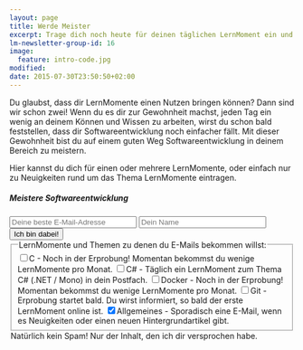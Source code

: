 ```yaml
---
layout: page
title: Werde Meister
excerpt: Trage dich noch heute für deinen täglichen LernMoment ein und fange an dein Thema wirklich zu meistern.
lm-newsletter-group-id: 16
image:
  feature: intro-code.jpg
modified:
date: 2015-07-30T23:50:50+02:00
---
```


Du glaubst, dass dir LernMomente einen Nutzen bringen können? Dann sind wir schon zwei! Wenn du es dir zur Gewohnheit machst, jeden Tag ein wenig an deinem Können und Wissen zu arbeiten, wirst du schon bald feststellen, dass dir Softwareentwicklung noch einfacher fällt. Mit dieser Gewohnheit bist du auf einem guten Weg Softwareentwicklung in deinem Bereich zu meistern.

Hier kannst du dich für einen oder mehrere LernMomente, oder einfach nur zu Neuigkeiten rund um das Thema LernMomente eintragen.

<div class="subscribe-notice">
	<h5>Meistere Softwareentwicklung</h5>
    <form action="http://lernmoment.us9.list-manage2.com/subscribe/post" method="POST" target="_blank">
        <input type="hidden" name="u" value="d0206d57f5002e40b651a0f60">
        <input type="hidden" name="id" value="8845c28e62">
        <input type="email" class="subscribe-notice-input-box" autocapitalize="off" autocorrect="off" name="MERGE0" id="MERGE0" size="25" value="" placeholder="Deine beste E-Mail-Adresse">
        <input type="text" class="subscribe-notice-input-box" name="MERGE1" id="MERGE1" size="25" value="" placeholder="Dein Name">
        <input type="submit" class="subscribe-notice-button" name="submit" value="Ich bin dabei!">
        <fieldset class="lernmomentgroup">
        	<legend>LernMomente und Themen zu denen du E-Mails bekommen willst:</legend>
		    <label><input type="checkbox" id="group_1" name="group[20205][1]" value="1"/>C <span> - Noch in der Erprobung! Momentan bekommst du wenige LernMomente pro Monat.</span></label>
		    <label><input type="checkbox" id="group_2" name="group[20205][2]" value="1"/>C# <span> - Täglich ein LernMoment zum Thema C# (.NET / Mono) in dein Postfach.</span></label>
		    <label><input type="checkbox" id="group_4" name="group[20205][4]" value="1"/>Docker <span> - Noch in der Erprobung! Momentan bekommst du wenige LernMomente pro Monat.</span></label>
		    <label><input type="checkbox" id="group_8" name="group[20205][8]" value="1"/>Git <span> - Erprobung startet bald. Du wirst informiert, so bald der erste LernMoment online ist.</span></label>
		    <label><input type="checkbox" id="group_16" name="group[20205][16]" value="1" checked="true" />Allgemeines <span> - Sporadisch eine E-Mail, wenn es Neuigkeiten oder einen neuen Hintergrundartikel gibt.</span></label>
        </fieldset>
        <legend class="subscribe-notice-legend">Natürlich kein Spam! Nur der Inhalt, den ich dir versprochen habe.</legend>
    </form>
</div>
